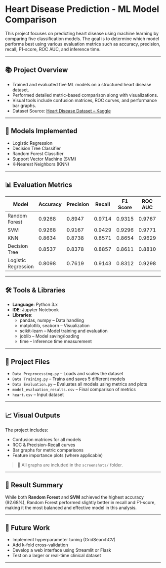 #  Heart Disease Prediction - ML Model Comparison

This project focuses on predicting heart disease using machine learning by comparing five classification models. The goal is to determine which model performs best using various evaluation metrics such as accuracy, precision, recall, F1-score, ROC AUC, and inference time.

---

## 📚 Project Overview

- Trained and evaluated five ML models on a structured heart disease dataset.
- Performed detailed metric-based comparison along with visualizations.
- Visual tools include confusion matrices, ROC curves, and performance bar graphs.
- Dataset Source: [Heart Disease Dataset – Kaggle](https://www.kaggle.com/datasets/johnsmith88/heart-disease-dataset)

---

## 🚀 Models Implemented

- Logistic Regression  
- Decision Tree Classifier  
- Random Forest Classifier  
- Support Vector Machine (SVM)  
- K-Nearest Neighbors (KNN)

---

## 📊 Evaluation Metrics

| Model               | Accuracy | Precision | Recall | F1 Score | ROC AUC | Avg Precision | Inference Time (s) |
|--------------------|----------|-----------|--------|----------|---------|----------------|---------------------|
| Random Forest       | 0.9268   | 0.8947    | 0.9714 | 0.9315   | 0.9767  | 0.9751         | 0.00485             |
| SVM                 | 0.9268   | 0.9167    | 0.9429 | 0.9296   | 0.9771  | 0.9682         | 0.00595             |
| KNN                 | 0.8634   | 0.8738    | 0.8571 | 0.8654   | 0.9629  | 0.9620         | 0.00715             |
| Decision Tree       | 0.8537   | 0.8378    | 0.8857 | 0.8611   | 0.8810  | 0.8313         | 0.00035             |
| Logistic Regression | 0.8098   | 0.7619    | 0.9143 | 0.8312   | 0.9298  | 0.9316         | 0.00025             |

---

## 🛠 Tools & Libraries

- **Language**: Python 3.x
- **IDE**: Jupyter Notebook
- **Libraries**:
  - pandas, numpy – Data handling
  - matplotlib, seaborn – Visualization
  - scikit-learn – Model training and evaluation
  - joblib – Model saving/loading
  - time – Inference time measurement

---

## 🧪 Project Files

- `Data Preprocessing.py` – Loads and scales the dataset
- `Data Training.py` – Trains and saves 5 different models
- `Data Evaluation.py` – Evaluates all models using metrics and plots
- `model_evaluation_results.csv` – Final comparison of metrics
- `heart.csv` – Input dataset

---

## 📈 Visual Outputs

The project includes:
- Confusion matrices for all models
- ROC & Precision-Recall curves
- Bar graphs for metric comparisons
- Feature importance plots (where applicable)

> 📂 All graphs are included in the `screenshots/` folder.

---

## 🏁 Result Summary

While both **Random Forest** and **SVM** achieved the highest accuracy (92.68%), Random Forest performed slightly better in recall and F1-score, making it the most balanced and effective model in this analysis.

---

## 🧠 Future Work

- Implement hyperparameter tuning (GridSearchCV)
- Add k-fold cross-validation
- Develop a web interface using Streamlit or Flask
- Test on a larger or real-time clinical dataset

---

